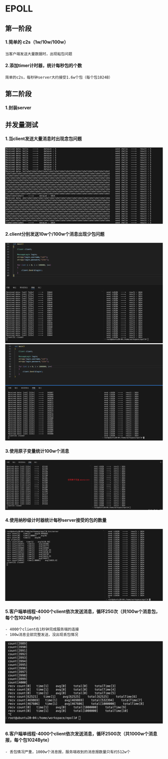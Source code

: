 # EPOLL

## 第一阶段

#### 1.简单的 c2s（1w/10w/100w）
    当客户端发送大量数据时，出现粘包问题
#### 2.添加timer计时器，统计每秒包的个数
    简单的c2s，每秒钟server大约接受1.6w个包（每个包1024B）
    
## 第二阶段
#### 1.封装server


## 并发量测试
#### 1.当client发送大量消息时出现念包问题
![image](img/msg.png)
#### 2.client分别发送10w个/100w个消息出现少包问题
![image](img/10w.png)
![image](img/100w.png)
#### 3.使用原子变量统计100w个消息
![image](img/100w_atomic.png)
#### 4.使用纳秒级计时器统计每秒server接受的包的数量
![image](img/timer.png)
#### 5.客户端单线程-4000个client依次发送消息，循环250次（共100w个消息包，每个包1024Byte）
    - 4000个client在1秒钟完成服务端的连接
    - 100w消息全部完整发送，没出现丢包情况
![image](img/100w_single.png)
#### 6.客户端单线程-4000个client依次发送消息，循环2500次（共1000w个消息报，每个包1024Byte）
    - 丢包情况严重，1000w个消息报，服务端收到的消息报数量只有约512w个


